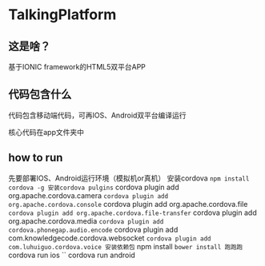 # TalkingPlatform
## 这是啥？
基于IONIC framework的HTML5双平台APP
## 代码包含什么
代码包含移动端代码，可再IOS、Android双平台编译运行

核心代码在app文件夹中
## how to run
先要部署IOS、Android运行环境（模拟机or真机）
安装cordova
`` npm install cordova -g
安装cordova pulgins
`` cordova plugin add org.apache.cordova.camera
`` cordova plugin add org.apache.cordova.console
`` cordova plugin add org.apache.cordova.file
`` cordova plugin add org.apache.cordova.file-transfer
`` cordova plugin add org.apache.cordova.media
`` cordova plugin add cordova.phonegap.audio.encode
`` cordova plugin add com.knowledgecode.cordova.websocket
`` cordova plugin add com.luhuiguo.cordova.voice
安装依赖包
`` npm install 
`` bower install
跑跑跑 
`` cordova run ios
`` cordova run android
